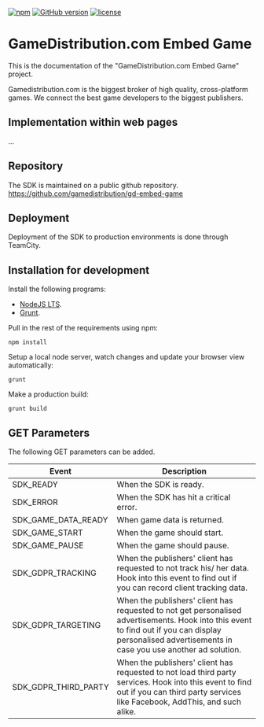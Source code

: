 [![npm](https://img.shields.io/npm/v/npm.svg)](https://nodejs.org/)
[![GitHub version](https://img.shields.io/badge/version-1.0.0-green.svg)](https://github.com/GameDistribution/gd-embed-gameGD-HTML5/)
[![license](https://img.shields.io/github/license/mashape/apistatus.svg)](https://github.com/GameDistribution/gd-embed-game/blob/master/LICENSE)


# GameDistribution.com Embed Game
This is the documentation of the "GameDistribution.com Embed Game" project.

Gamedistribution.com is the biggest broker of high quality, cross-platform games. We connect the best game developers to the biggest publishers.

## Implementation within web pages
...

## Repository
The SDK is maintained on a public github repository.
<a href="https://github.com/gamedistribution/gd-embed-game" target="_blank">https://github.com/gamedistribution/gd-embed-game</a>

## Deployment
Deployment of the SDK to production environments is done through TeamCity.

## Installation for development
Install the following programs:
* [NodeJS LTS](https://nodejs.org/).
* [Grunt](http://gruntjs.com/).

Pull in the rest of the requirements using npm:
```
npm install
```

Setup a local node server, watch changes and update your browser view automatically:
```
grunt
```

Make a production build:
```
grunt build
```

## GET Parameters
The following GET parameters can be added.

| Event | Description |
| --- | --- |
| SDK_READY | When the SDK is ready. |
| SDK_ERROR | When the SDK has hit a critical error. |
| SDK_GAME_DATA_READY | When game data is returned. |
| SDK_GAME_START | When the game should start. |
| SDK_GAME_PAUSE | When the game should pause. |
| SDK_GDPR_TRACKING | When the publishers' client has requested to not track his/ her data. Hook into this event to find out if you can record client tracking data. |
| SDK_GDPR_TARGETING | When the publishers' client has requested to not get personalised advertisements. Hook into this event to find out if you can display personalised advertisements in case you use another ad solution. |
| SDK_GDPR_THIRD_PARTY | When the publishers' client has requested to not load third party services. Hook into this event to find out if you can third party services like Facebook, AddThis, and such alike. |
